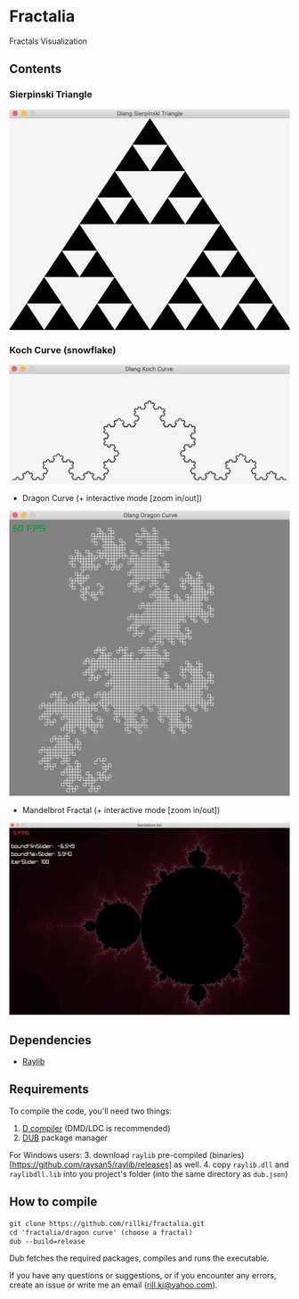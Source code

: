 # Fractalia
Fractals Visualization

## Contents
### Sierpinski Triangle
<img src="imgs/sierpinski.jpg">

### Koch Curve (snowflake)
<img src="imgs/koch.jpg">

* Dragon Curve (+ interactive mode [zoom in/out])
<img src="imgs/dragon.jpg">

* Mandelbrot Fractal (+ interactive mode [zoom in/out])
<img src="imgs/mandelbrot.jpg">

## Dependencies
* [Raylib](https://www.raylib.com/)

## Requirements
To compile the code, you'll need two things:
1. [D compiler](https://dlang.org/download.html) (DMD/LDC is recommended)
2. [DUB](https://dub.pm/) package manager 

For Windows users: 
3. download `raylib` pre-compiled (binaries)[https://github.com/raysan5/raylib/releases] as well.
4. copy `raylib.dll` and `raylibdll.lib` into you project's folder (into the same directory as `dub.json`)

## How to compile
```
git clone https://github.com/rillki/fractalia.git
cd 'fractalia/dragon curve' (choose a fractal)
dub --build=release
```
Dub fetches the required packages, compiles and runs the executable.

If you have any questions or suggestions, or if you encounter any errors, create an issue or write me an email (rill.ki@yahoo.com).
